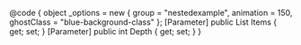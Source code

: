 ﻿<Sortable TItem="NestedModel" Items="Items" Class="list-group" Options="_options">
    <Template Context="item">
        <div class="list-group-item nested-@Depth">
            @item.Data
            @if (item.Children.Count > 0)
            {
                <NestedRecursive Items="item.Children" Depth="@(Depth + 1)"/>
            }
        </div>
    </Template>
</Sortable>

@code {
    object _options = new
    {
        group = "nestedexample",
        animation = 150,
        ghostClass = "blue-background-class"
    };
    [Parameter] public List<NestedModel> Items { get; set; }
    [Parameter] public int Depth { get; set; }
}
